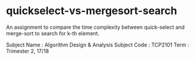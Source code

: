 # quickselect-vs-mergesort-search
An assignment to compare the time complexity between quick-select and merge-sort to search for k-th element.

Subject Name : Algorithm Design & Analysis
Subject Code : TCP2101
Term         : Trimester 2, 17/18
